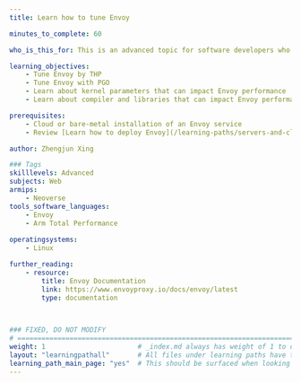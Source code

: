 ```yaml
---
title: Learn how to tune Envoy

minutes_to_complete: 60

who_is_this_for: This is an advanced topic for software developers who want to use Envoy on Arm.

learning_objectives:
    - Tune Envoy by THP
    - Tune Envoy with PGO
    - Learn about kernel parameters that can impact Envoy performance
    - Learn about compiler and libraries that can impact Envoy performance

prerequisites:
    - Cloud or bare-metal installation of an Envoy service
    - Review [Learn how to deploy Envoy](/learning-paths/servers-and-cloud-computing/envoy/) if you do not already have an Envoy setup

author: Zhengjun Xing

### Tags
skilllevels: Advanced
subjects: Web
armips:
    - Neoverse
tools_software_languages:
    - Envoy  
    - Arm Total Performance
  
operatingsystems:
    - Linux

further_reading:
    - resource:
        title: Envoy Documentation
        link: https://www.envoyproxy.io/docs/envoy/latest
        type: documentation
    


### FIXED, DO NOT MODIFY
# ================================================================================
weight: 1                       # _index.md always has weight of 1 to order correctly
layout: "learningpathall"       # All files under learning paths have this same wrapper
learning_path_main_page: "yes"  # This should be surfaced when looking for related content. Only set for _index.md of learning path content.
---
```

